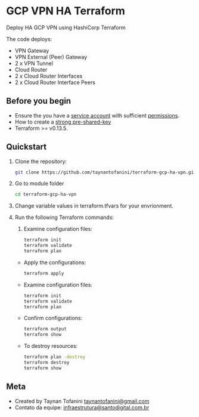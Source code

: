 # GCP VPN HA Terraform #

Deploy HA GCP VPN using HashiCorp Terraform

The code deploys:

* VPN Gateway
* VPN External (Peer) Gateway
* 2 x VPN Tunnel
* Cloud Router
* 2 x Cloud Router Interfaces
* 2 x Cloud Router Interface Peers

## Before you begin ##

* Ensure the you have a [service account](https://cloud.google.com/iam/docs/creating-managing-service-accounts) with sufficient [permissions](https://cloud.google.com/network-connectivity/docs/vpn/how-to/creating-ha-vpn#expandable-1).
* How to create a [strong pre-shared-key](https://cloud.google.com/network-connectivity/docs/vpn/how-to/generating-pre-shared-key)
* Terraform >= v0.13.5.

## Quickstart ##

1. Clone the repository:

    ```bash
    git clone https://github.com/taynantofanini/terraform-gcp-ha-vpn.git
    ```

2. Go to module folder

    ```bash
    cd terraform-gcp-ha-vpn
    ```

3. Change variable values in terraform.tfvars for your envrionment.

4. Run the following Terraform commands:

    1. Examine configuration files:

        ```bash
        terraform init
        terraform validate
        terraform plan
        ```

    * Apply the configurations:

        ```bash
        terraform apply
        ```

    * Examine configuration files:

        ```bash
        terraform init
        terraform validate
        terraform plan
        ```

    * Confirm configurations:

        ```bash
        terraform output
        terraform show
        ```

    * To destroy resources:

        ```bash
        terraform plan -destroy
        terraform destroy
        terraform show
        ```

## Meta ##

* Created by Taynan Tofanini <taynantofanini@gmail.com>
* Contato da equipe: <infraestrutura@santodigital.com.br>
